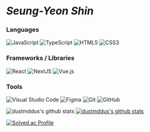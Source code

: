 # **_Seung-Yeon Shin_**


### Languages
  ![JavaScript](https://img.shields.io/badge/javascript-%23323330.svg?style=for-the-badge&logo=javascript&logoColor=%23F7DF1E)
  ![TypeScript](https://img.shields.io/badge/typescript-004088.svg?style=for-the-badge&logo=typescript&logoColor=white)
  ![HTML5](https://img.shields.io/badge/html5-%23E34F26.svg?style=for-the-badge&logo=html5&logoColor=white)
  ![CSS3](https://img.shields.io/badge/css3-%231572B6.svg?style=for-the-badge&logo=css3&logoColor=white)

### Frameworks / Libraries
  ![React](https://img.shields.io/badge/react-%2320232a.svg?style=for-the-badge&logo=react&logoColor=%2361DAFB)
  ![NextJS](https://img.shields.io/badge/NextJS-%23000000.svg?style=for-the-badge&logo=Next.js&logoColor=white)
  ![Vue.js](https://img.shields.io/badge/vuejs-%2335495e.svg?style=for-the-badge&logo=vuedotjs&logoColor=%234FC08D)

### Tools
  ![Visual Studio Code](https://img.shields.io/badge/Visual%20Studio%20Code-0078d7.svg?style=for-the-badge&logo=visual-studio-code&logoColor=white)
  ![Figma](https://img.shields.io/badge/figma-%23F24E1E.svg?style=for-the-badge&logo=figma&logoColor=white)
  ![Git](https://img.shields.io/badge/git-%23F05033.svg?style=for-the-badge&logo=git&logoColor=white)
  ![GitHub](https://img.shields.io/badge/github-%23121011.svg?style=for-the-badge&logo=github&logoColor=white)


![dustmddus's github stats](https://github-readme-stats.vercel.app/api?username=dustmddus&theme=transparent&show_icons=true)
[![dustmddus's github stats](https://github-readme-stats.vercel.app/api/top-langs/?username=dustmddus&show_icons=true&hide_border=true&title_color=004386&icon_color=004386&layout=compact&theme=merko)](https://github.com/dustmddus)

[![Solved.ac Profile](http://mazassumnida.wtf/api/v2/generate_badge?boj=tpdnstkfkd)](https://solved.ac/tpdnstkfkd/)


